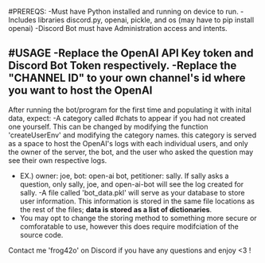 #PREREQS:
-Must have Python installed and running on device to run.
-Includes libraries discord.py, openai, pickle, and os (may have to pip install openai)
-Discord Bot must have Administration access and intents. 

#USAGE
-Replace the OpenAI API Key token and Discord Bot Token respectively.
-Replace the "CHANNEL ID" to your own channel's id where you want to host the OpenAI
----------------------------------------------------------------------------------
After running the bot/program for the first time and populating it with inital data, expect:
-A category called #chats to appear if you had not created one yourself. This can be changed by modifying the function 'createUserEnv' and modifying the category names. this category is served as a space to host the OpenAI's logs with each individual users, and only the owner of the server, the bot, and the user who asked the question may see their own respective logs. 
  - EX.) owner: joe, bot: open-ai bot, petitioner: sally. If sally asks a question, only sally, joe, and open-ai-bot will see the log created for sally.
-A file called 'bot_data.pkl' will serve as your database to store user information. This information is stored in the same file locations as the rest of the files; **data is stored as a list of dictionaries**. 
  - You may opt to change the storing method to something more secure or comforatable to use, however this does require modifciation of the source code. 


Contact me 'frog42o' on Discord if you have any questions and enjoy <3 !


